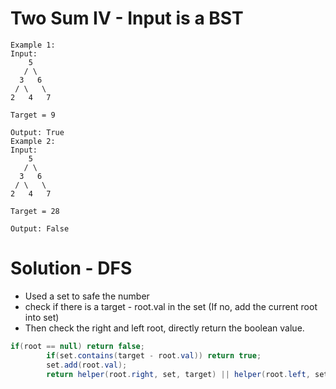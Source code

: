 # Two Sum IV - Input is a BST
```
Example 1:
Input: 
    5
   / \
  3   6
 / \   \
2   4   7

Target = 9

Output: True
Example 2:
Input: 
    5
   / \
  3   6
 / \   \
2   4   7

Target = 28

Output: False
```

# Solution - DFS
- Used a set to safe the number
- check if there is a target - root.val in the set (If no, add the current root into set)
- Then check the right and left root, directly return the boolean value.
```java
if(root == null) return false;
        if(set.contains(target - root.val)) return true;
        set.add(root.val);
        return helper(root.right, set, target) || helper(root.left, set, target);
```
